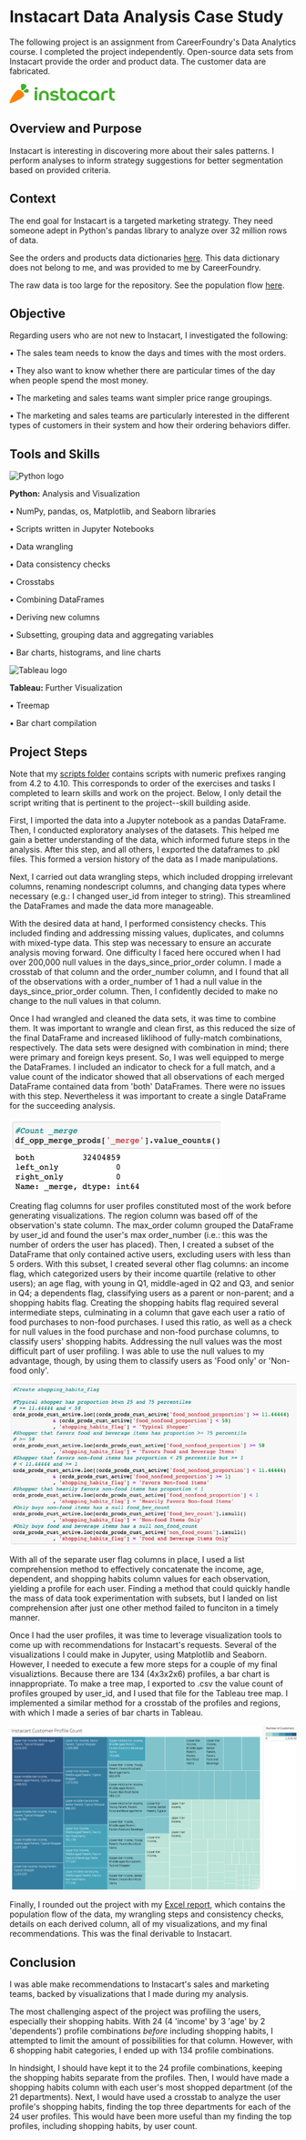 # Instacart Data Analysis Case Study
The following project is an assignment from CareerFoundry's Data Analytics course. I completed the project independently. Open-source data sets from Instacart provide the order and product data. The customer data are fabricated.

![Instacart logo](01%20Project%20MGMT/logo.png)

## Overview and Purpose
Instacart is interesting in discovering more about their sales patterns. I perform analyses to inform strategy suggestions for better segmentation based on provided criteria.

## Context
The end goal for Instacart is a targeted marketing strategy. They need someone adept in Python's pandas library to analyze over 32 million rows of data.

See the orders and products data dictionaries [here](https://gist.github.com/jeremystan/c3b39d947d9b88b3ccff3147dbcf6c6b). 
This data dictionary does not belong to me, and was provided to me by CareerFoundry.

The raw data is too large for the repository. See the population flow [here](02%20Data/population-flow.pdf).


## Objective
Regarding users who are not new to Instacart, I investigated the following:

•	The sales team needs to know the days and times with the most orders.

•	They also want to know whether there are particular times of the day when people spend
the most money. 

•	The marketing and sales teams want simpler price range groupings.

•	The marketing and sales teams are particularly interested in the different types of
customers in their system and how their ordering behaviors differ.


## Tools and Skills

![Python logo](https://user-images.githubusercontent.com/97688439/150242727-7c0ae34e-907a-417a-b0d9-359cd4211413.png)

**Python:** Analysis and Visualization

•	NumPy, pandas, os, Matplotlib, and Seaborn libraries

•	Scripts written in Jupyter Notebooks

•	Data wrangling 

•	Data consistency checks

•	Crosstabs

•	Combining DataFrames

•	Deriving new columns

•	Subsetting, grouping data and aggregating variables

• Bar charts, histograms, and line charts

![Tableau logo](https://user-images.githubusercontent.com/97688439/150032188-cac6c36a-b2f7-459e-9f85-ee757be5788b.png)

**Tableau:** Further Visualization

•	Treemap

•	Bar chart compilation 

## Project Steps
Note that my [scripts folder](/03%20Scripts/) contains scripts with numeric prefixes ranging from 4.2 to 4.10. This corresponds to order of the exercises and tasks I completed to learn skills and work on the project. Below, I only detail the script writing that is pertinent to the project--skill building aside.

First, I imported the data into a Jupyter notebook as a pandas DataFrame. Then, I conducted exploratory analyses of the datasets. This helped me gain a better understanding of the data, which informed future steps in the analysis. After this step, and all others, I exported the dataframes to .pkl files. This formed a version history of the data as I made manipulations.

Next, I carried out data wrangling steps, which included dropping irrelevant columns, renaming nondescript columns, and changing data types where necessary (e.g.: I changed user_id from integer to string). This streamlined the DataFrames and made the data more manageable.

With the desired data at hand, I performed consistency checks. This included finding and addressing missing values, duplicates, and columns with mixed-type data. This step was necessary to ensure an accurate analysis moving forward. One difficulty I faced here occured when I had over 200,000 null values in the days_since_prior_order column. I made a crosstab of that column and the order_number column, and I found that all of the observations with a order_number of 1 had a null value in the days_since_prior_order column. Then, I confidently decided to make no change to the null values in that column. 

Once I had wrangled and cleaned the data sets, it was time to combine them. It was important to wrangle and clean first, as this reduced the size of the final DataFrame and increased liklihood of fully-match combinations, respectively. The data sets were designed with combination in mind; there were primary and foreign keys present. So, I was well equipped to merge the DataFrames. I included an indicator to check for a full match, and a value count of the indicator showed that all observations of each merged DataFrame contained data from 'both' DataFrames. There were no issues with this step. Nevertheless it was important to create a single DataFrame for the succeeding analysis.

![Merge indicator count code](/01%20Project%20MGMT/indicator-count.png)

Creating flag columns for user profiles constituted most of the work before generating visualizations. The region column was based off of the observation's state column. The max_order column grouped the DataFrame by user_id and found the user's max order_number (i.e.: this was the number of orders the user has placed). Then, I created a subset of the DataFrame that only contained active users, excluding users with less than 5 orders. With this subset, I created several other flag columns: an income flag, which categorized users by their income quartile (relative to other users); an age flag, with young in Q1, middle-aged in Q2 and Q3, and senior in Q4; a dependents flag, classifying users as a parent or non-parent; and a shopping habits flag. Creating the shopping habits flag required several intermediate steps, culminating in a column that gave each user a ratio of food purchases to non-food purchases. I used this ratio, as well as a check for null values in the food purchase and non-food purchase columns, to classify users' shopping habits. Addressing the null values was the most difficult part of user profiling. I was able to use the null values to my advantage, though, by using them to classify users as 'Food only' or 'Non-food only'.

![Shopping habits flag code](/01%20Project%20MGMT/shopping-habits.png)

With all of the separate user flag columns in place, I used a list comprehension method to effectively concatenate the income, age, dependent, and shopping habits column values for each observation, yielding a profile for each user. Finding a method that could quickly handle the mass of data took experimentation with subsets, but I landed on list comprehension after just one other method failed to funciton in a timely manner.

Once I had the user profiles, it was time to leverage visualization tools to come up with recommendations for Instacart's requests. Several of the visualizations I could make in Jupyter, using Matplotlib and Seaborn. However, I needed to execute a few more steps for a couple of my final visualiztions. Because there are 134 (4x3x2x6) profiles, a bar chart is innappropriate. To make a tree map, I exported to .csv the value count of profiles grouped by user_id, and I used that file for the Tableau tree map. I implemented a similar method for a crosstab of the profiles and regions, with which I made a series of bar charts in Tableau.

![Tree map](/04%20Analysis/Visualizations/profile_valuecount.png)

Finally, I rounded out the project with my [Excel report](/05%20Sent%20to%20Client/Logan-final-report.xlsx), which contains the population flow of the data,  my wrangling steps and consistency checks, details on each derived column, all of my visualizations, and my final recommendations. This was the final derivable to Instacart.

## Conclusion

I was able make recommendations to Instacart's sales and marketing teams, backed by visualizations that I made during my analysis. 

The most challenging aspect of the project was profiling the users, especially their shopping habits. With 24 (4 'income' by 3 'age' by 2 'dependents') profile combinations _before_ including shopping habits, I attempted to limit the amount of possibilities for that column. However, with 6 shopping habit categories, I ended up with 134 profile combinations.

In hindsight, I should have kept it to the 24 profile combinations, keeping the shopping habits separate from the profiles. Then, I would have made a shopping habits column with each user's most shopped department (of the 21 departments). Next, I would have used a crosstab to analyze the user profile's shopping habits, finding the top three departments for each of the 24 user profiles. This would have been more useful than my finding the top profiles, including shopping habits, by user count.
